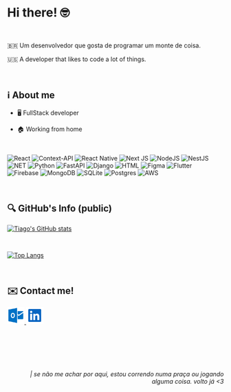 # Hi there! :nerd_face:

<br />

:brazil: Um desenvolvedor que gosta de programar um monte de coisa.

:us: A developer that likes to code a lot of things. 

<br />

## :information_source: About me

- :desktop_computer: FullStack developer

- :house: Working from home
  
<br />

![React](https://img.shields.io/badge/React-20232A?style=for-the-badge&logo=react&logoColor=61DAFB)
![Context-API](https://img.shields.io/badge/Context--Api-000000?style=for-the-badge&logo=react)
![React Native](https://img.shields.io/badge/react_native-%2320232a.svg?style=for-the-badge&logo=react&logoColor=%2361DAFB)
![Next JS](https://img.shields.io/badge/Next-black?style=for-the-badge&logo=next.js&logoColor=white)
![NodeJS](https://img.shields.io/badge/node.js-6DA55F?style=for-the-badge&logo=node.js&logoColor=white)
![NestJS](https://img.shields.io/badge/nestjs-%23E0234E.svg?style=for-the-badge&logo=nestjs&logoColor=white)
![NET](https://img.shields.io/badge/.NET-5C2D91?style=for-the-badge&logo=.net&logoColor=white)
![Python](https://img.shields.io/badge/Python-3776AB?style=for-the-badge&logo=python&logoColor=white)
![FastAPI](https://img.shields.io/badge/FastAPI-005571?style=for-the-badge&logo=fastapi)
![Django](https://img.shields.io/badge/django-%23092E20.svg?style=for-the-badge&logo=django&logoColor=white)
![HTML](https://img.shields.io/badge/HTML-239120?style=for-the-badge&logo=html5&logoColor=white)
![Figma](https://img.shields.io/badge/figma-%23F24E1E.svg?style=for-the-badge&logo=figma&logoColor=white)
![Flutter](https://img.shields.io/badge/Flutter-02569B?style=for-the-badge&logo=flutter&logoColor=white)
![Firebase](https://img.shields.io/badge/firebase-a08021?style=for-the-badge&logo=firebase&logoColor=ffcd34)
![MongoDB](https://img.shields.io/badge/MongoDB-4EA94B?style=for-the-badge&logo=mongodb&logoColor=white)
![SQLite](https://img.shields.io/badge/SQLite-07405E?style=for-the-badge&logo=sqlite&logoColor=white)
![Postgres](https://img.shields.io/badge/postgres-%23316192.svg?style=for-the-badge&logo=postgresql&logoColor=white)
![AWS](https://img.shields.io/badge/AWS-%23FF9900.svg?style=for-the-badge&logo=amazon-aws&logoColor=white)


<br />

## :mag: GitHub's Info (public)

[![Tiago's GitHub stats](https://github-readme-stats.vercel.app/api?username=tiagofribeiro&show_icons=true&theme=dracula&include_all_commits=true&hide_rank=true)](https://github.com/tiagofribeiro/github-readme-stats)

<br />

[![Top Langs](https://github-readme-stats.vercel.app/api/top-langs/?username=tiagofribeiro&theme=dracula)](https://github.com/tiagofribeiro/github-readme-stats)

<br />

## :envelope: Contact me!

<a href="mailto:tg.frnds@outlook.com">
  <img alt="Outlook" width="40px" src="./assets/outlook.svg" />
</a> 
<a href="https://www.linkedin.com/in/tiago-fernandes-ribeiro/">
  <img alt="Linkedin" width="40px" src="./assets/linkedin.svg" />
</a>

<br />
<br />
<br />
<br />
<br />
<br />

<h6 align="right" >| se não me achar por aqui, estou correndo numa praça ou jogando alguma coisa. volto já <3</h6>
